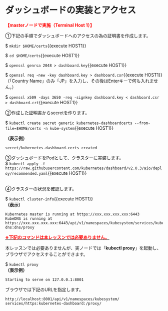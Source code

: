 # ダッシュボードの実装とアクセス
**<span style="color: red; ">【masterノードで実施（Terminal Host 1）】</span>**  

①下記の手順でダッシュボードへのアクセスの為の証明書を作成します。  

$ `mkdir $HOME/certs`{{execute HOST1}}  

$ `cd $HOME/certs`{{execute HOST1}}  

$ `openssl genrsa 2048 > dashboard.key`{{execute HOST1}}  

$ `openssl req -new -key dashboard.key > dashboard.csr`{{execute HOST1}}  
（「Country Name」のみ「JP」を入力し、その後はEnterキーで何も入れません。）

$ `openssl x509 -days 3650 -req -signkey dashboard.key < dashboard.csr > dashboard.crt`{{execute HOST1}}  

②作成した証明書からsecretを作ります。  

$ `kubectl create secret generic kubernetes-dashboardcerts --from-file=$HOME/certs -n kube-system`{{execute HOST1}}  

**（表示例）**  
```
secret/kubernetes-dashboard-certs created
```  

③ダッシュボードをPodとして、クラスターに実装します。  
$ `kubectl apply -f https://raw.githubusercontent.com/kubernetes/dashboard/v2.0.3/aio/deploy/recommended.yaml`{{execute HOST1}}  
<br>

④クラスターの状況を確認します。  

$ `kubectl cluster-info`{{execute HOST1}}  
**（表示）**  
```
Kubernetes master is running at https://xxx.xxx.xxx.xxx:6443
KubeDNS is running at
https://xxx.xxx.xxx.xxx:6443/api/v1/namespaces/kubesystem/services/kube-dns:dns/proxy
```  

<u>**<span style="color: red; ">※下記のコマンドは本レッスンでは必要ありません。</span>**</u>

本レッスンでは必要ありませんが、実ノードでは「**kubectl proxy**」を起動し、ブラウザでアクセスすることができます。  

$ `kubectl proxy`  
**（表示例）**  
```
Starting to serve on 127.0.0.1:8001
```
ブラウザでは下記のURLを指定します。  

`http://localhost:8001/api/v1/namespaces/kubesystem/
services/https:kubernetes-dashboard:/proxy/`  

